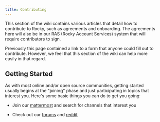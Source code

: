```yaml
---
title: Contributing
---
```


This section of the wiki contains various articles that detail how to
contribute to Rocky, such as agreements and onboarding. The agreements
here will also be in our RAS (Rocky Account Services) system that will
require contributors to sign.

Previously this page contained a link to a form that anyone could fill
out to contribute. However, we feel that this section of the wiki can
help more easily in that regard.

## Getting Started

As with most online and/or open source communities, getting started
usually begins at the "joining" phase and just participating in topics that
interest you. Here's some basic things you can do to get you going:

* Join our [mattermost](https://chat.rockylinux.org) and search for channels that interest you

* Check out our [forums](https://forums.rockylinux.org) and [reddit](https://reddit.com/r/rockylinux)
